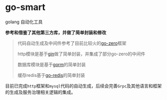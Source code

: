# go-smart
golang 自动化工具

**参考和借鉴了其他第三方库，并做了简单封装和修改**

> 代码自动生成及中间件参考了目前比较火的[go-zero](https://github.com/zeromicro/go-zero)框架
> 
> http模块是基于[gin](http://badi.com)做了简单封装，并集成了部分go-zero的中间件
>
> 数据库模块是基于[gorm](https://gorm.io/zh_CN/)的简单封装
>
> 缓存redis基于[go-redis](https://github.com/go-redis/redis)的简单封装

 目前已完成`http`框架和`mysql`代码的自动生成，后续会完善`Grpc`及其他语言和框架的生成及服务治理相关逻辑的集成。